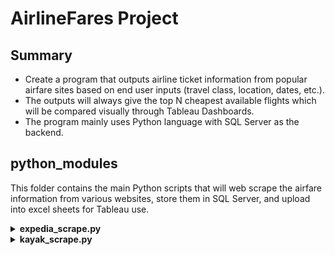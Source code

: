 # AirlineFares Project
## Summary
* Create a program that outputs airline ticket information from popular airfare sites based on end user inputs (travel class, location, dates, etc.).
* The outputs will always give the top N cheapest available flights which will be compared visually through Tableau Dashboards.
* The program mainly uses Python language with SQL Server as the backend.

## python_modules
This folder contains the main Python scripts that will web scrape the airfare information from various websites, store them in SQL Server, and upload into excel sheets for Tableau use.
<details>
<summary><b>expedia_scrape.py</b></summary>

**class expedia_flight:**
* Using BeautifulSoup and Selenium with Google Chrome as the browser of choice, this *class* will scrape expedia.ca for their airfare information.
* **Method** ***get_ticket_info*** is our web scraper and comes with default parameters that an airfare site might use to get ticket information. The end user will be able to put in their own arguments during runtime.
* Dictionary *flight_inputs* stores a couple of key words and actions that seem to be common across multiple airfare sites and will be called upon during scraping.
* Next, we handle any invalid end user inputs as each airfare site can only take certain inputs. This is done before we even request the webpage just so we are not opening the page and closing everytime
we have an invalid input. Of course this means we checked out the websites beforehand and hopefully, they don't change too often.
* Now request the webpage.
* For the scraping, we are just going section to section, mainly using XPATH in conjunction with our inputs to fill in the categories before clicking "search".
* After searching and checking if there are any available flights, we use a *css_selector* to find and separate each group of individual tickets and then use RegEx to get the info that we want and place them into lists.
* <details>
  <summary>Code snippet</summary>

  ```python
  ticket_css_selector = '.uitk-card-has-primary-theme .uitk-card-content-section-padded .uitk-card-link'
  content = browser.find_elements_by_css_selector(ticket_css_selector)
  for e in content:
      start = e.get_attribute('innerHTML')
      soup = bs(start, features='lxml')
      raw = soup.get_text().strip()

      x = re.sub("[a-zA-Z ]*information for ", "", raw) 
      m = re.search("flight", x)
      airline.append( x[:m.start()].strip() )
  ```
  </details>

* Note that everytime an error happens during runtime, we close the browser *browser.quit()* and exit our function *sys.exit()* so we can start blank again.
* **Method** ***info_to_sql(self, ticket):*** is called upon to place our scraped ticket info into SQL Server. 
* We first clean up the raw outputs and make sure they match the data type for their corresponding columns in our SQL tables.
* Then we use *cursor.executemany* from *pyodbc* module to bulk insert our ticket info into SQL table.
* Commit the code to end.
**Note:** I don't think we need the insert into ***##tmp_table?***
</details>

<details>
<summary><b>kayak_scrape.py</b></summary>


</details>





